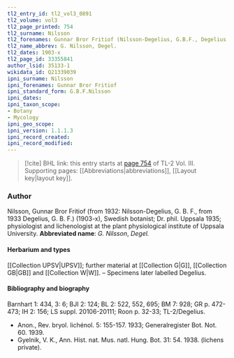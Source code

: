 ```yaml
---
tl2_entry_id: tl2_vol3_0891
tl2_volume: vol3
tl2_page_printed: 754
tl2_surname: Nilsson
tl2_forenames: Gunnar Bror Fritiof (Nilsson-Degelius, G.B.F., Degelius, G.B.F.)
tl2_name_abbrev: G. Nilsson, Degel.
tl2_dates: 1903-x
tl2_page_id: 33355841
author_lsid: 35133-1
wikidata_id: Q21339039
ipni_surname: Nilsson
ipni_forenames: Gunnar Bror Fritiof
ipni_standard_form: G.B.F.Nilsson
ipni_dates: 
ipni_taxon_scope: 
- Botany
- Mycology
ipni_geo_scope: 
ipni_version: 1.1.1.3
ipni_record_created: 
ipni_record_modified:
---
```



> [!cite] BHL link: this entry starts at [page 754](https://www.biodiversitylibrary.org/page/33355841) of TL-2 Vol. III.
> Supporting pages: [[Abbreviations|abbreviations]], [[Layout key|layout key]].

### Author

Nilsson, Gunnar Bror Fritiof (from 1932: Nilsson-Degelius, G. B. F., from 1933 Degelius, G. B. F.) (1903-x), Swedish botanist; Dr. phil. Uppsala 1935; physiologist and lichenologist at the plant physiological institute of Uppsala University. 
**Abbreviated name**: *G. Nilsson*, *Degel.*

#### Herbarium and types

[[Collection UPSV|UPSV]]; further material at [[Collection G|G]], [[Collection GB|GB]] and [[Collection W|W]]. – Specimens later labelled Degelius.

#### Bibliography and biography

Barnhart 1: 434, 3: 6; BJI 2: 124; BL 2: 522, 552, 695; BM 7: 928; GR p. 472-473; IH 2: 156; LS suppl. 20106-20111; Roon p. 32-33; TL-2/Degelius.
- Anon., Rev. bryol. lichénol. 5: 155-157. 1933; Generalregister Bot. Not. 60. 1939.
- Gyelnik, V. K., Ann. Hist. nat. Mus. natl. Hung. Bot. 31: 54. 1938. (lichens private).

